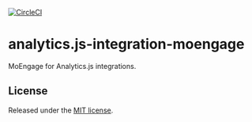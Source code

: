 [![CircleCI](https://circleci.com/gh/segment-integrations/analytics.js-integration-moengage.svg?style=svg&circle-token=915103c7188628c903982790ee859e5aeedff5be)](https://circleci.com/gh/segment-integrations/analytics.js-integration-moengage)
# analytics.js-integration-moengage

MoEngage for Analytics.js integrations.

## License

Released under the [MIT license](LICENSE).
